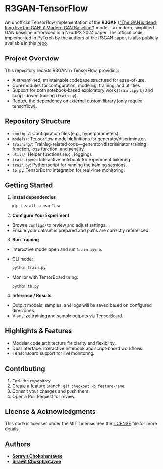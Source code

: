 # R3GAN-TensorFlow

An unofficial TensorFlow implementation of the **R3GAN** (["The GAN is dead; long live the GAN! A Modern GAN Baseline"](https://arxiv.org/abs/2501.05441)) model—a modern, simplified GAN baseline introduced in a NeurIPS 2024 paper. The official code, implemented in PyTorch by the authors of the R3GAN paper, is also publicly available in this [repo](https://github.com/brownvc/R3GAN). 

##  Project Overview

This repository recasts R3GAN in TensorFlow, providing:

- A streamlined, maintainable codebase structured for ease-of-use.
- Core modules for configuration, modeling, training, and utilities.
- Support for both notebook-based exploratory work (`train.ipynb`) and script-driven training (`train.py`).
- Reduce the dependency on external custom library (only require tensorflow).

##  Repository Structure

- `configs/`: Configuration files (e.g., hyperparameters).
- `models/`: TensorFlow model definitions for generator/discriminator.
- `training/`: Training-related code—generator/discriminator training function, loss function, and penalty.
- `utils/`: Helper functions (e.g., logging).
- `train.ipynb`: Interactive notebook for experiment tinkering.
- `train.py`: Python script for running the training sessions.
- `tb.py`: TensorBoard integration for real-time monitoring.

##  Getting Started

1. **Install dependencies**

```bash
   pip install tensorflow
```

2. **Configure Your Experiment**

 * Browse `configs/` to review and adjust settings.
 * Ensure your dataset is prepared and paths are correctly referenced.

3. **Run Training**

 * Interactive mode: open and run `train.ipynb`.
 * CLI mode:

   ```bash
   python train.py
   ```
 * Monitor with TensorBoard using:

   ```bash
   python tb.py
   ```

4. **Inference / Results**

 * Output models, samples, and logs will be saved based on configured directories.
 * Visualize training and sample outputs via TensorBoard.

## Highlights & Features

* Modular code architecture for clarity and flexibility.
* Dual interface: interactive notebook and script-based workflows.
* TensorBoard support for live monitoring.

## Contributing

1. Fork the repository.
2. Create a feature branch: `git checkout -b feature-name`.
3. Commit your changes and push them.
4. Open a Pull Request for review.

## License & Acknowledgments

This code is licensed under the MIT License. See the [LICENSE](LICENSE) file for more details.

## Authors

* [**Sorawit Chokphantavee**](https://github.com/SorawitChok)
* [**Sirawit Chokphantavee**](https://github.com/SirawitC)

